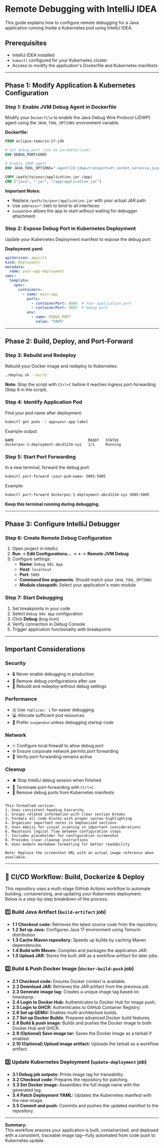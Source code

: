 # Remote Debugging with IntelliJ IDEA

This guide explains how to configure remote debugging for a Java application running inside a Kubernetes pod using IntelliJ IDEA.

## Prerequisites
- IntelliJ IDEA installed
- `kubectl` configured for your Kubernetes cluster
- Access to modify the application's Dockerfile and Kubernetes manifests

---

## Phase 1: Modify Application & Kubernetes Configuration

### Step 1: Enable JVM Debug Agent in Dockerfile
Modify your `Dockerfile` to enable the Java Debug Wire Protocol (JDWP) agent using the `JAVA_TOOL_OPTIONS` environment variable.

**Dockerfile:**
```dockerfile
FROM eclipse-temurin:17-jdk

# Set debug port (can be parameterized)
ENV DEBUG_PORT=5005

# Enable JDWP agent
ENV JAVA_TOOL_OPTIONS="-agentlib:jdwp=transport=dt_socket,server=y,suspend=n,address=*:${DEBUG_PORT}"

COPY /path/to/your/application.jar /app/
CMD ["java", "-jar", "/app/application.jar"]
```

**Important Notes:**
- Replace `/path/to/your/application.jar` with your actual JAR path
- Use `address=*:5005` to bind to all interfaces
- `suspend=n` allows the app to start without waiting for debugger attachment

### Step 2: Expose Debug Port in Kubernetes Deployment
Update your Kubernetes Deployment manifest to expose the debug port.

**Deployment.yaml:**
```yaml
apiVersion: apps/v1
kind: Deployment
metadata:
  name: your-app-deployment
spec:
  template:
    spec:
      containers:
        - name: main-app
          ports:
            - containerPort: 8080  # Your application port
            - containerPort: 5005  # Debug port
          env:
            - name: DEBUG_PORT
              value: "5005"
```

---

## Phase 2: Build, Deploy, and Port-Forward

### Step 3: Rebuild and Redeploy
Rebuild your Docker image and redeploy to Kubernetes:

```bash
./deploy.sh --build
```

**Note:** Stop the script with `Ctrl+C` before it reaches ingress port-forwarding (Step 6 in the script).

### Step 4: Identify Application Pod
Find your pod name after deployment:

```bash
kubectl get pods -l app=your-app-label
```

Example output:
```
NAME                                  READY   STATUS    
dockerpoc-1-deployment-abcd1234-xyz   1/1     Running
```

### Step 5: Start Port Forwarding
In a new terminal, forward the debug port:

```bash
kubectl port-forward <your-pod-name> 5005:5005
```

Example:
```bash
kubectl port-forward dockerpoc-1-deployment-abcd1234-xyz 5005:5005
```

**Keep this terminal running during debugging.**

---

## Phase 3: Configure IntelliJ Debugger

### Step 6: Create Remote Debug Configuration
1. Open project in IntelliJ
2. **Run** → **Edit Configurations...** → **+** → **Remote JVM Debug**
3. Configure settings:
    - **Name**: `Debug K8s App`
    - **Host**: `localhost`
    - **Port**: `5005`
    - **Command line arguments**: Should match your `JAVA_TOOL_OPTIONS`
    - **Module classpath**: Select your application's main module

### Step 7: Start Debugging
1. Set breakpoints in your code
2. Select `Debug K8s App` configuration
3. Click **Debug** (bug icon)
4. Verify connection in Debug Console
5. Trigger application functionality with breakpoints

---

## Important Considerations

### Security
- 🔒 Never enable debugging in production
- 🚨 Remove debug configurations after use
- 🔄 Rebuild and redeploy without debug settings

### Performance
- ⚖️ Use `replicas: 1` for easier debugging
- 💻 Allocate sufficient pod resources
- 🛑 Prefer `suspend=n` unless debugging startup code

### Network
- 🔥 Configure local firewall to allow debug port
- 🌐 Ensure corporate network permits port forwarding
- 🔗 Verify port-forwarding remains active

### Cleanup
- ⏹️ Stop IntelliJ debug session when finished
- 🚫 Terminate port-forwarding with `Ctrl+C`
- 🧹 Remove debug ports from Kubernetes manifests
``` 

This formatted version:
1. Uses consistent heading hierarchy
2. Groups related information with clear section breaks
3. Formats all code blocks with proper syntax highlighting
4. Organizes important notes in emphasized sections
5. Uses emojis for visual scanning in important considerations
6. Maintains logical flow between configuration steps
7. Includes placeholder for configuration screenshot
8. Provides clear cleanup instructions
9. Uses modern markdown formatting for better readability

Note: Replace the screenshot URL with an actual image reference when available.
```
---

## 🚀 CI/CD Workflow: Build, Dockerize & Deploy

This repository uses a multi-stage GitHub Actions workflow to automate building, containerizing, and updating your Kubernetes deployment.  
Below is a step-by-step breakdown of the process:

### 1️⃣ Build Java Artifact (`build-artifact` job)
- **1.1 Checkout code:** Retrieves the latest source code from the repository.
- **1.2 Set up Java:** Configures Java 17 environment using Temurin distribution.
- **1.3 Cache Maven repository:** Speeds up builds by caching Maven dependencies.
- **1.4 Build with Maven:** Compiles and packages the application JAR.
- **1.5 Upload JAR:** Stores the built JAR as a workflow artifact for later jobs.

### 2️⃣ Build & Push Docker Image (`docker-build-push` job)
- **2.1 Checkout code:** Ensures Docker context is available.
- **2.2 Download JAR:** Retrieves the JAR artifact from the previous job.
- **2.3 Generate image tag:** Creates a unique image tag based on timestamp.
- **2.4 Login to Docker Hub:** Authenticates to Docker Hub for image push.
- **2.5 Login to GHCR:** Authenticates to GitHub Container Registry.
- **2.6 Set up QEMU:** Enables multi-architecture builds.
- **2.7 Set up Docker Buildx:** Prepares advanced Docker build features.
- **2.8 Build & push image:** Builds and pushes the Docker image to both Docker Hub and GHCR.
- **2.9 (Optional) Save image tar:** Saves the Docker image as a tarball if enabled.
- **2.10 (Optional) Upload image artifact:** Uploads the tarball as a workflow artifact.

### 3️⃣ Update Kubernetes Deployment (`update-deployment` job)
- **3.1 Debug job outputs:** Prints image tag for traceability.
- **3.2 Checkout code:** Prepares the repository for patching.
- **3.3 Set Docker image:** Assembles the full image name with the generated tag.
- **3.4 Patch Deployment YAML:** Updates the Kubernetes manifest with the new image.
- **3.5 Commit and push:** Commits and pushes the updated manifest to the repository.

---

**Summary:**  
This workflow ensures your application is built, containerized, and deployed with a consistent, traceable image tag—fully automated from code push to Kubernetes update.